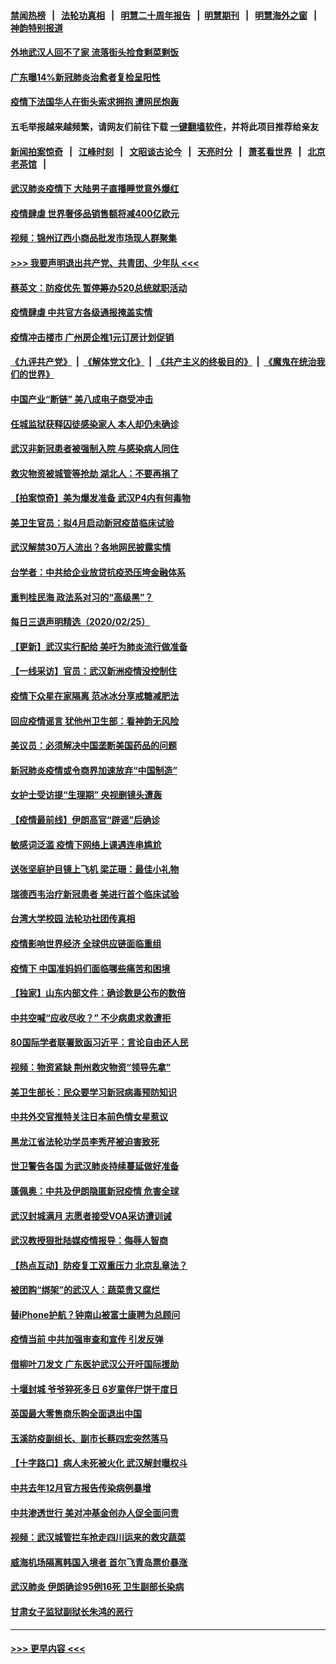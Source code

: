 #### [禁闻热榜](热点新闻.md?=0)  &nbsp;&nbsp;|&nbsp;&nbsp; [法轮功真相](https://github.com/gfw-breaker/truth/blob/master/README.md?=0) &nbsp;&nbsp;|&nbsp;&nbsp; [明慧二十周年报告](https://github.com/gfw-breaker/mh-reports/blob/master/README.md?=0) &nbsp;&nbsp;|&nbsp;&nbsp;[明慧期刊](https://github.com/gfw-breaker/mh-qikan) &nbsp;&nbsp;|&nbsp;&nbsp; [明慧海外之窗](https://github.com/gfw-breaker/mh-news/blob/master/README.md?=0) &nbsp;&nbsp;|&nbsp;&nbsp; [神韵特别报道](https://github.com/gfw-breaker/mh-news/blob/master/shenyun.md?=0)
#### [外地武汉人回不了家 流落街头捡食剩菜剩饭](../pages/nsc413/n11897400.md?t=02262031) 
#### [广东曝14%新冠肺炎治愈者复检呈阳性](../pages/nsc413/n11896982.md?t=02262031) 
#### [疫情下法国华人在街头索求拥抱 遭网民炮轰](../pages/nsc413/n11897016.md?t=02262031) 
#### 五毛举报越来越频繁，请网友们前往下载 [一键翻墙软件](https://github.com/gfw-breaker/ssr-accounts)，并将此项目推荐给亲友
#### [新闻拍案惊奇](https://github.com/gfw-breaker/banned-news/blob/master/pages/link4.md) &nbsp;&nbsp;|&nbsp;&nbsp; [江峰时刻](https://github.com/gfw-breaker/banned-news/blob/master/pages/link4.md) &nbsp;&nbsp;|&nbsp;&nbsp; [文昭谈古论今](https://github.com/gfw-breaker/banned-news/blob/master/pages/link4.md) &nbsp;&nbsp;|&nbsp;&nbsp; [天亮时分](https://github.com/gfw-breaker/banned-news/blob/master/pages/link4.md) &nbsp;&nbsp;|&nbsp;&nbsp; [萧茗看世界](https://github.com/gfw-breaker/banned-news/blob/master/pages/link4.md) &nbsp;&nbsp;|&nbsp;&nbsp; [北京老茶馆](https://github.com/gfw-breaker/banned-news/blob/master/pages/link4.md) &nbsp;&nbsp;|&nbsp;&nbsp; 
#### [武汉肺炎疫情下 大陆男子直播睡觉意外爆红](../pages/nsc413/n11896806.md?t=02262031) 
#### [疫情肆虐 世界奢侈品销售额将减400亿欧元](../pages/nsc413/n11896893.md?t=02262031) 
#### [视频：锦州辽西小商品批发市场现人群聚集](../pages/nsc413/n11896426.md?t=02262031) 
#### [>>> 我要声明退出共产党、共青团、少年队 <<<](https://github.com/begood0513/goodnews/blob/master/quit/letter.md) 
#### [蔡英文：防疫优先 暂停筹办520总统就职活动](../pages/nsc413/n11896828.md?t=02262031) 
#### [疫情肆虐 中共官方各级通报掩盖实情](../pages/nsc413/n11882625.md?t=02262031) 
#### [疫情冲击楼市 广州房企推1元订房计划促销](../pages/nsc413/n11896386.md?t=02262031) 
#### [《九评共产党》](https://github.com/begood0513/9ping.md/blob/master/README.md) &nbsp;|&nbsp; [《解体党文化》](../../../../jtdwh.md/blob/master/README.md)  &nbsp;|&nbsp; [《共产主义的终极目的》](../../../../gczydzjmd.md/blob/master/README.md) &nbsp;|&nbsp; [《魔鬼在统治我们的世界》](../../../../mgztzwmdsj.md/blob/master/README.md) 
#### [中国产业“断链” 美八成电子商受冲击](../pages/nsc413/n11896736.md?t=02262031) 
#### [任城监狱获释囚徒感染家人 本人却仍未确诊](../pages/nsc413/n11896610.md?t=02262031) 
#### [武汉非新冠患者被强制入院 与感染病人同住](../pages/nsc413/n11896414.md?t=02262031) 
#### [救灾物资被城管等抢劫 湖北人：不要再捐了](../pages/nsc413/n11896439.md?t=02262031) 
#### [【拍案惊奇】美为爆发准备 武汉P4内有何毒物](../pages/nsc413/n11896446.md?t=02262031) 
#### [美卫生官员：拟4月启动新冠疫苗临床试验](../pages/nsc413/n11896357.md?t=02262031) 
#### [武汉解禁30万人流出？各地网民披露实情](../pages/nsc413/n11896338.md?t=02262031) 
#### [台学者：中共给企业放贷抗疫恐压垮金融体系](../pages/nsc413/n11896041.md?t=02262031) 
#### [重判桂民海 政法系对习的“高级黑”？](../pages/nsc413/n11896246.md?t=02262031) 
#### [每日三退声明精选（2020/02/25）](../pages/nsc413/n11896300.md?t=02262031) 
#### [【更新】武汉实行配给 美吁为肺炎流行做准备](../pages/nsc413/n11890652.md?t=02262031) 
#### [【一线采访】官员：武汉新洲疫情没控制住](../pages/nsc413/n11895870.md?t=02262031) 
#### [疫情下众星在家隔离 范冰冰分享戒糖减肥法](../pages/nsc413/n11896115.md?t=02262031) 
#### [回应疫情谣言 犹他州卫生部：看神韵无风险](../pages/nsc413/n11896078.md?t=02262031) 
#### [美议员：必须解决中国垄断美国药品的问题](../pages/nsc413/n11895991.md?t=02262031) 
#### [新冠肺炎疫情或令商界加速放弃“中国制造”](../pages/nsc413/n11895835.md?t=02262031) 
#### [女护士受访提“生理期” 央视删镜头遭轰](../pages/nsc413/n11895768.md?t=02262031) 
#### [【疫情最前线】伊朗高官“辟谣”后确诊](../pages/nsc413/n11895902.md?t=02262031) 
#### [敏感词泛滥 疫情下网络上课遇连串尴尬](../pages/nsc413/n11895793.md?t=02262031) 
#### [送张坚庭护目镜上飞机 梁芷珊：最佳小礼物](../pages/nsc413/n11895723.md?t=02262031) 
#### [瑞德西韦治疗新冠患者 美进行首个临床试验](../pages/nsc413/n11895845.md?t=02262031) 
#### [台湾大学校园 法轮功社团传真相](../pages/nsc413/n11895392.md?t=02262031) 
#### [疫情影响世界经济 全球供应链面临重组](../pages/nsc413/n11895634.md?t=02262031) 
#### [疫情下 中国准妈妈们面临哪些痛苦和困境](../pages/nsc413/n11895683.md?t=02262031) 
#### [【独家】山东内部文件：确诊数是公布的数倍](../pages/nsc413/n11891016.md?t=02262031) 
#### [中共空喊“应收尽收？” 不少病患求救遭拒](../pages/nsc413/n11895431.md?t=02262031) 
#### [80国际学者联署致函习近平：言论自由还人民](../pages/nsc413/n11895601.md?t=02262031) 
#### [视频：物资紧缺 荆州救灾物资“领导先拿”](../pages/nsc413/n11895433.md?t=02262031) 
#### [美卫生部长：民众要学习新冠病毒预防知识](../pages/nsc413/n11895308.md?t=02262031) 
#### [中共外交官推特关注日本前色情女星惹议](../pages/nsc413/n11895424.md?t=02262031) 
#### [黑龙江省法轮功学员李秀芹被迫害致死](../pages/nsc413/n11894617.md?t=02262031) 
#### [世卫警告各国 为武汉肺炎持续蔓延做好准备](../pages/nsc413/n11895336.md?t=02262031) 
#### [蓬佩奥：中共及伊朗隐匿新冠疫情 危害全球](../pages/nsc413/n11895492.md?t=02262031) 
#### [武汉封城满月 志愿者接受VOA采访遭训诫](../pages/nsc413/n11895282.md?t=02262031) 
#### [武汉教授狠批陆媒疫情报导：侮辱人智商](../pages/nsc413/n11895214.md?t=02262031) 
#### [【热点互动】防疫复工双重压力 北京乱章法？](../pages/nsc413/n11895423.md?t=02262031) 
#### [被团购“绑架”的武汉人：蔬菜贵又腐烂](../pages/nsc413/n11895316.md?t=02262031) 
#### [替iPhone护航？钟南山被富士康聘为总顾问](../pages/nsc413/n11895366.md?t=02262031) 
#### [疫情当前 中共加强审查和宣传 引发反弹](../pages/nsc413/n11895345.md?t=02262031) 
#### [借柳叶刀发文 广东医护武汉公开吁国际援助](../pages/nsc413/n11895199.md?t=02262031) 
#### [十堰封城 爷爷猝死多日 6岁童伴尸饼干度日](../pages/nsc413/n11895217.md?t=02262031) 
#### [英国最大零售商乐购全面退出中国](../pages/nsc413/n11895230.md?t=02262031) 
#### [玉溪防疫副组长、副市长蔡四宏突然落马](../pages/nsc413/n11895172.md?t=02262031) 
#### [【十字路口】病人未死被火化 武汉解封曝权斗](../pages/nsc413/n11893784.md?t=02262031) 
#### [中共去年12月官方报告传染病例暴增](../pages/nsc413/n11893522.md?t=02262031) 
#### [中共渗透世行 美对冲基金创办人促全面问责](../pages/nsc413/n11894995.md?t=02262031) 
#### [视频：武汉城管拦车抢走四川运来的救灾蔬菜](../pages/nsc413/n11894684.md?t=02262031) 
#### [威海机场隔离韩国入境者 首尔飞青岛票价暴涨](../pages/nsc413/n11894438.md?t=02262031) 
#### [武汉肺炎 伊朗确诊95例16死 卫生副部长染病](../pages/nsc413/n11894906.md?t=02262031) 
#### [甘肃女子监狱副狱长朱鸿的恶行](../pages/nsc413/n11892230.md?t=02262031) 

----
#### [ >>> 更早内容 <<< ](../indexes/nsc413-earlier.md)
